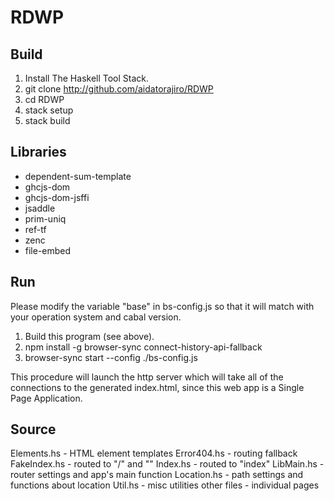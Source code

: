 # RDWP
## Build

1. Install The Haskell Tool Stack.
2. git clone http://github.com/aidatorajiro/RDWP
3. cd RDWP
4. stack setup
5. stack build

## Libraries
- dependent-sum-template
- ghcjs-dom
- ghcjs-dom-jsffi
- jsaddle
- prim-uniq
- ref-tf
- zenc
- file-embed

## Run

Please modify the variable "base" in bs-config.js so that it will match with your operation system and cabal version.

1. Build this program (see above).
2. npm install -g browser-sync connect-history-api-fallback
3. browser-sync start --config ./bs-config.js

This procedure will launch the http server which will take all of the connections to the generated index.html, since this web app is a Single Page Application.

## Source
Elements.hs - HTML element templates
Error404.hs - routing fallback
FakeIndex.hs - routed to "/" and ""
Index.hs - routed to "index"
LibMain.hs - router settings and app's main function
Location.hs - path settings and functions about location
Util.hs - misc utilities
other files - individual pages